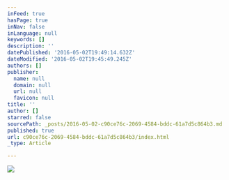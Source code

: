 ```yaml
---
inFeed: true
hasPage: true
inNav: false
inLanguage: null
keywords: []
description: ''
datePublished: '2016-05-02T19:49:14.632Z'
dateModified: '2016-05-02T19:45:49.245Z'
authors: []
publisher:
  name: null
  domain: null
  url: null
  favicon: null
title: ''
author: []
starred: false
sourcePath: _posts/2016-05-02-c90ce76c-2069-4584-bddc-61a7d5c864b3.md
published: true
url: c90ce76c-2069-4584-bddc-61a7d5c864b3/index.html
_type: Article

---
```

![](https://the-grid-user-content.s3-us-west-2.amazonaws.com/2cd3df09-da31-4935-9bff-00bf3b1e02fc.jpg)